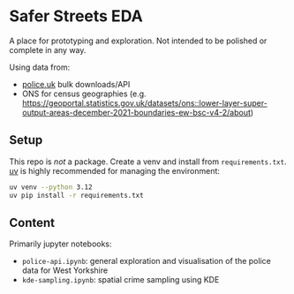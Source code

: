 # Safer Streets EDA

A place for prototyping and exploration. Not intended to be polished or complete in any way.

Using data from:

- [police.uk](https://data.police.uk/) bulk downloads/API 
- ONS for census geographies (e.g. https://geoportal.statistics.gov.uk/datasets/ons::lower-layer-super-output-areas-december-2021-boundaries-ew-bsc-v4-2/about)

## Setup

This repo is *not* a package. Create a venv and install from `requirements.txt`. [uv](https://docs.astral.sh/uv/) is highly recommended for managing the environment:

```sh
uv venv --python 3.12
uv pip install -r requirements.txt
```

## Content

Primarily jupyter notebooks:

- `police-api.ipynb`: general exploration and visualisation of the police data for West Yorkshire
- `kde-sampling.ipynb`: spatial crime sampling using KDE


